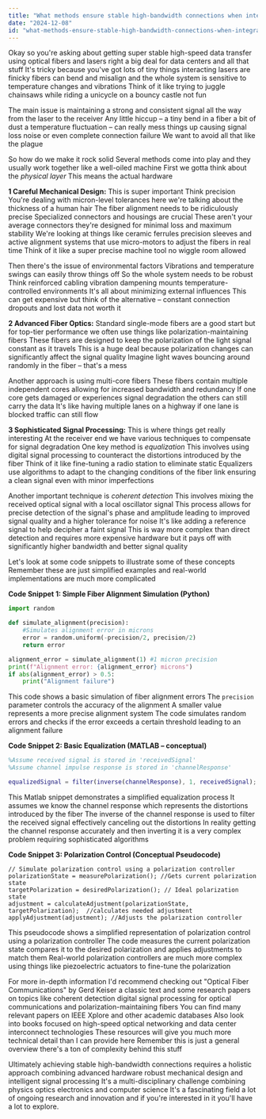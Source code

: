 ```yaml
---
title: "What methods ensure stable high-bandwidth connections when integrating optical fiber arrays with laser sources in data-intensive systems?"
date: "2024-12-08"
id: "what-methods-ensure-stable-high-bandwidth-connections-when-integrating-optical-fiber-arrays-with-laser-sources-in-data-intensive-systems"
---
```


Okay so you're asking about getting super stable high-speed data transfer using optical fibers and lasers right  a big deal for data centers and all that stuff  It's tricky because you've got lots of tiny things interacting  lasers are finicky  fibers can bend and misalign and the whole system is sensitive to temperature changes and vibrations  Think of it like trying to juggle chainsaws while riding a unicycle on a bouncy castle not fun

The main issue is maintaining a strong and consistent signal all the way from the laser to the receiver  Any little hiccup – a tiny bend in a fiber a bit of dust a temperature fluctuation – can really mess things up causing signal loss noise or even complete connection failure We want to avoid all that like the plague

So how do we make it rock solid  Several methods come into play and they usually work together like a well-oiled machine  First  we gotta think about the *physical layer*  This means the actual hardware

**1  Careful Mechanical Design:** This is super important  Think precision  You're dealing with micron-level tolerances here we're talking about the thickness of a human hair  The fiber alignment needs to be ridiculously precise  Specialized connectors and housings are crucial  These aren't your average connectors  they're designed for minimal loss and maximum stability We're looking at things like ceramic ferrules precision sleeves and active alignment systems that use micro-motors to adjust the fibers in real time  Think of it like a super precise machine tool  no wiggle room allowed

Then there's the issue of environmental factors  Vibrations and temperature swings can easily throw things off  So the whole system needs to be robust  Think reinforced cabling vibration dampening mounts temperature-controlled environments  It's all about minimizing external influences  This can get expensive but think of the alternative – constant connection dropouts and lost data  not worth it

**2 Advanced Fiber Optics:**  Standard single-mode fibers are a good start but for top-tier performance we often use things like polarization-maintaining fibers  These fibers are designed to keep the polarization of the light signal constant as it travels  This is a huge deal because polarization changes can significantly affect the signal quality  Imagine light waves bouncing around randomly in the fiber – that's a mess

Another approach is using multi-core fibers These fibers contain multiple independent cores allowing for increased bandwidth and redundancy If one core gets damaged or experiences signal degradation the others can still carry the data  It's like having multiple lanes on a highway  if one lane is blocked traffic can still flow

**3  Sophisticated Signal Processing:** This is where things get really interesting  At the receiver end  we have various techniques to compensate for signal degradation  One key method is *equalization*  This involves using digital signal processing to counteract the distortions introduced by the fiber  Think of it like fine-tuning a radio station to eliminate static  Equalizers use algorithms to adapt to the changing conditions of the fiber link ensuring a clean signal even with minor imperfections

Another important technique is *coherent detection*  This involves mixing the received optical signal with a local oscillator signal  This process allows for precise detection of the signal's phase and amplitude leading to improved signal quality and a higher tolerance for noise  It's like adding a reference signal to help decipher a faint signal  This is way more complex than direct detection and requires more expensive hardware but it pays off with significantly higher bandwidth and better signal quality

Let's look at some code snippets to illustrate some of these concepts  Remember these are just simplified examples and real-world implementations are much more complicated



**Code Snippet 1: Simple Fiber Alignment Simulation (Python)**

```python
import random

def simulate_alignment(precision):
    #Simulates alignment error in microns
    error = random.uniform(-precision/2, precision/2)
    return error

alignment_error = simulate_alignment(1) #1 micron precision
print(f"Alignment error: {alignment_error} microns")
if abs(alignment_error) > 0.5:
    print("Alignment failure")

```

This code shows a basic simulation of fiber alignment errors The `precision` parameter controls the accuracy of the alignment  A smaller value represents a more precise alignment system  The code simulates random errors and checks if the error exceeds a certain threshold leading to an alignment failure


**Code Snippet 2: Basic Equalization (MATLAB – conceptual)**

```matlab
%Assume received signal is stored in 'receivedSignal'
%Assume channel impulse response is stored in 'channelResponse'

equalizedSignal = filter(inverse(channelResponse), 1, receivedSignal);
```

This Matlab snippet demonstrates a simplified equalization process  It assumes we know the channel response which represents the distortions introduced by the fiber  The inverse of the channel response is used to filter the received signal effectively canceling out the distortions  In reality  getting the channel response accurately and then inverting it is a very complex problem requiring sophisticated algorithms

**Code Snippet 3:  Polarization Control (Conceptual Pseudocode)**

```
// Simulate polarization control using a polarization controller
polarizationState = measurePolarization(); //Gets current polarization state
targetPolarization = desiredPolarization(); // Ideal polarization state
adjustment = calculateAdjustment(polarizationState, targetPolarization);  //calculates needed adjustment
applyAdjustment(adjustment); //Adjusts the polarization controller

```


This pseudocode shows a simplified representation of polarization control using a polarization controller  The code measures the current polarization state compares it to the desired polarization and applies adjustments to match them  Real-world polarization controllers are much more complex  using things like piezoelectric actuators to fine-tune the polarization

For more in-depth information  I'd recommend checking out  "Optical Fiber Communications" by Gerd Keiser  a classic text  and some research papers on topics like coherent detection  digital signal processing for optical communications and polarization-maintaining fibers  You can find many relevant papers on IEEE Xplore and other academic databases  Also  look into books focused on high-speed optical networking and data center interconnect technologies  These resources will give you much more technical detail than I can provide here  Remember this is just a general overview there's a ton of complexity behind this stuff


Ultimately  achieving stable high-bandwidth connections requires a holistic approach combining advanced hardware  robust mechanical design  and intelligent signal processing  It's a multi-disciplinary challenge combining physics optics electronics and computer science   It's a fascinating field  a lot of ongoing research and innovation  and if you're interested in it you'll have a lot to explore.
